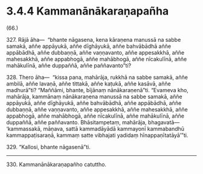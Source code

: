 # 3.4.4 Kammanānākaraṇapañha

(66.)

327\. Rājā āha—  “bhante nāgasena, kena kāraṇena manussā na sabbe samakā, aññe appāyukā, aññe dīghāyukā, aññe bahvābādhā aññe appābādhā, aññe dubbaṇṇā, aññe vaṇṇavanto, aññe appesakkhā, aññe mahesakkhā, aññe appabhogā, aññe mahābhogā, aññe nīcakulīnā, aññe mahākulīnā, aññe duppaññā, aññe paññavanto”ti?

328\. Thero āha—  “kissa pana, mahārāja, rukkhā na sabbe samakā, aññe ambilā, aññe lavaṇā, aññe tittakā, aññe kaṭukā, aññe kasāvā, aññe madhurā”ti? “Maññāmi, bhante, bījānaṃ nānākaraṇenā”ti. “Evameva kho, mahārāja, kammānaṃ nānākaraṇena manussā na sabbe samakā, aññe appāyukā, aññe dīghāyukā, aññe bahvābādhā, aññe appābādhā, aññe dubbaṇṇā, aññe vaṇṇavanto, aññe appesakkhā, aññe mahesakkhā, aññe appabhogā, aññe mahābhogā, aññe nīcakulīnā, aññe mahākulīnā, aññe duppaññā, aññe paññavanto. Bhāsitampetaṃ, mahārāja, bhagavatā—  ‘kammassakā, māṇava, sattā kammadāyādā kammayonī kammabandhū kammappaṭisaraṇā, kammaṃ satte vibhajati yadidaṃ hīnappaṇītatāyā’”ti.

329\. “Kallosi, bhante nāgasenā”ti.

---

330\. Kammanānākaraṇapañho catuttho.
